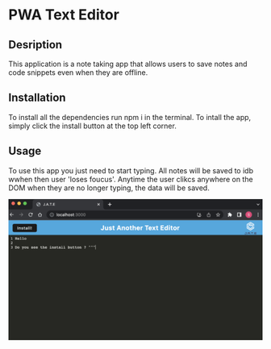 # PWA Text Editor


## **Desription**

This application is a note taking app that allows users to save notes and code snippets even when they are offline.

## **Installation**

To install all the dependencies run npm i in the terminal. To intall the app, simply click the install button at the top left corner.

## **Usage**

To use this app you just need to start typing. All notes will be saved to idb wwhen then user 'loses foucus'. Anytime the user clikcs anywhere on the DOM when they are no longer typing, the data will be saved.


![here's and image](./client/src/images/jate.png)